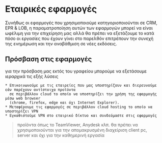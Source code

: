 # Εταιρικές εφαρμογές

Συνήθως οι εφαρμογές που χρησιμοποιούμε κατηγοριοποιούνται σε CRM, EPR & LOB, η παραματροποίηση αυτών των εφαρμογών μπορεί να είναι ωφέλιμη για την επιχείρηση μας αλλά θα πρέπει να εξετάζουμε το κατά πόσο οι εργασίες που έχουν γίνει στο παρελθόν επιτρέπουν την συνεχή της ενημέρωση και την αναβάθμιση σε νέες εκδόσεις.

## Πρόσβαση στις εφαρμογές

για την πρόσβαση μας εκτός του γραφείου μπορούμε να εξετάσουμε ιεραρχικά τις εξής λύσεις

    * Επικοινωνούμε με τις εταιρείες που μας υποστηρίζουν και διερευνούμε εάν παρέχουν αντίστοιχα προϊόντα 
      σε περιβάλλον cloud το οποίο να υποστηρίζει την χρήση της εφαρμογής μέσω web browser 
      (chrome, firefox, edge και όχι Internet Explorer).
    * Μεταφέρουμε τις εφαρμογές σε περιβάλλον cloud hosting το οποίο να υποστηρίζει VPN 
    * Εγκαθιστούμε VPN στο εταιρικό δίκτυο και συνδεόμαστε στις εφαρμογές

> προϊόντα όπως το TeamViewer, Anydesk κλπ. θα πρέπει να χρησιμοποιούνται για την απομακρυσμένη διαχείριση client pc, server και όχι για την καθημερινή εργασία
